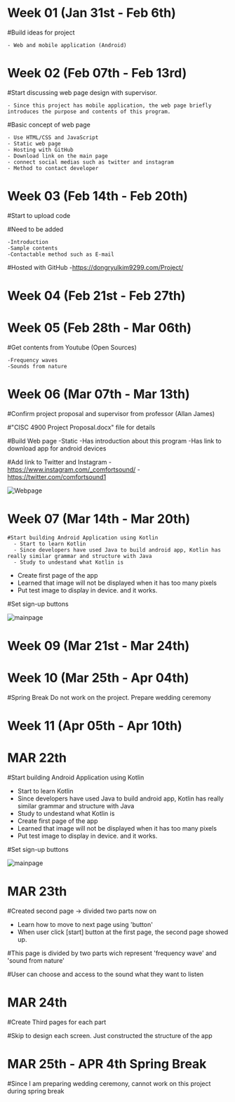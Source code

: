 # Week 01 (Jan 31st - Feb 6th)

  #Build ideas for project
  
    - Web and mobile application (Android)
  
# Week 02 (Feb 07th - Feb 13rd)

  #Start discussing web page design with supervisor.
   
    - Since this project has mobile application, the web page briefly introduces the purpose and contents of this program.
    
  #Basic concept of web page
   
    - Use HTML/CSS and JavaScript
    - Static web page
    - Hosting with GitHub
    - Download link on the main page
    - connect social medias such as twitter and instagram
    - Method to contact developer
  
# Week 03 (Feb 14th - Feb 20th)

  #Start to upload code
  
  #Need to be added
  
    -Introduction
    -Sample contents
    -Contactable method such as E-mail
    
   #Hosted with GitHub
    -https://dongryulkim9299.com/Project/

# Week 04 (Feb 21st - Feb 27th)

# Week 05 (Feb 28th - Mar 06th)

  #Get contents from Youtube (Open Sources)
  
    -Frequency waves
    -Sounds from nature
  
# Week 06 (Mar 07th - Mar 13th)

  #Confirm project proposal and supervisor from professor (Allan James)
  
  #"CISC 4900 Project Proposal.docx" file for details
  
  #Build Web page
    -Static
    -Has introduction about this program
    -Has link to download app for android devices
    
   #Add link to Twitter and Instagram
    -https://www.instagram.com/_comfortsound/
    -https://twitter.com/comfortsound1
  
   ![Webpage](https://user-images.githubusercontent.com/70281650/114076734-022c8600-9875-11eb-9119-e51c5011c668.PNG)
  
# Week 07 (Mar 14th - Mar 20th)

    #Start building Android Application using Kotlin
      - Start to learn Kotlin
      - Since developers have used Java to build android app, Kotlin has really similar grammar and structure with Java
      - Study to undestand what Kotlin is
   - Create first page of the app
   - Learned that image will not be displayed when it has too many pixels
   - Put test image to display in device. and it works.
  
  #Set sign-up buttons 
  
  ![mainpage](https://user-images.githubusercontent.com/70281650/114076957-43249a80-9875-11eb-98d0-1b3d312b9cdb.PNG)

# Week 09 (Mar 21st - Mar 24th)

# Week 10 (Mar 25th - Apr 04th)
  
  #Spring Break
    Do not work on the project. Prepare wedding ceremony
  
# Week 11 (Apr 05th - Apr 10th)










  
# MAR 22th

  #Start building Android Application using Kotlin
   - Start to learn Kotlin
   - Since developers have used Java to build android app, Kotlin has really similar grammar and structure with Java
   - Study to undestand what Kotlin is
   - Create first page of the app
   - Learned that image will not be displayed when it has too many pixels
   - Put test image to display in device. and it works.
  
  #Set sign-up buttons 
  
  ![mainpage](https://user-images.githubusercontent.com/70281650/114076957-43249a80-9875-11eb-98d0-1b3d312b9cdb.PNG)
  
# MAR 23th

  #Created second page -> divided two parts now on
   - Learn how to move to next page using 'button'
   - When user click [start] button at the first page, the second page showed up.
  
  #This page is divided by two parts wich represent 'frequency wave' and 'sound from nature'
  
  #User can choose and access to the sound what they want to listen
  
# MAR 24th
  
  #Create Third pages for each part
  
  #Skip to design each screen. Just constructed the structure of the app

# MAR 25th - APR 4th Spring Break

  #Since I am preparing wedding ceremony, cannot work on this project during spring break
